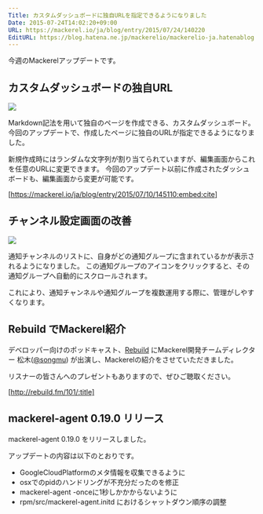 ```yaml
---
Title: カスタムダッシュボードに独自URLを指定できるようになりました
Date: 2015-07-24T14:02:20+09:00
URL: https://mackerel.io/ja/blog/entry/2015/07/24/140220
EditURL: https://blog.hatena.ne.jp/mackerelio/mackerelio-ja.hatenablog.mackerel.io/atom/entry/8454420450102684445
---
```


今週のMackerelアップデートです。

## カスタムダッシュボードの独自URL

![](https://cdn-ak.f.st-hatena.com/images/fotolife/m/mackerelio/20150724/20150724112030.png)

Markdown記法を用いて独自のページを作成できる、カスタムダッシュボード。
今回のアップデートで、作成したページに独自のURLが指定できるようになりました。

新規作成時にはランダムな文字列が割り当てられていますが、編集画面からこれを任意のURLに変更できます。
今回のアップデート以前に作成されたダッシュボードも、編集画面から変更が可能です。

[https://mackerel.io/ja/blog/entry/2015/07/10/145110:embed:cite]

## チャンネル設定画面の改善

![](https://cdn-ak.f.st-hatena.com/images/fotolife/m/mackerelio/20150723/20150723151446.png)

通知チャンネルのリストに、自身がどの通知グループに含まれているかが表示されるようになりました。
この通知グループのアイコンをクリックすると、その通知グループへ自動的にスクロールされます。

これにより、通知チャンネルや通知グループを複数運用する際に、管理がしやすくなります。

## Rebuild でMackerel紹介

デベロッパー向けのポッドキャスト、[Rebuild](http://rebuild.fm/) にMackerel開発チームディレクター 松木([@songmu](https://twitter.com/songmu)) が出演し、Mackerelの紹介をさせていただきました。

リスナーの皆さんへのプレゼントもありますので、ぜひご聴取ください。

[http://rebuild.fm/101/:title]

## mackerel-agent 0.19.0 リリース

mackerel-agent 0.19.0 をリリースしました。

アップデートの内容は以下のとおりです。

- GoogleCloudPlatformのメタ情報を収集できるように
- osxでのpidのハンドリングが不充分だったのを修正
- mackerel-agent -onceに1秒しかかからないように
- rpm/src/mackerel-agent.initd におけるシャットダウン順序の調整
